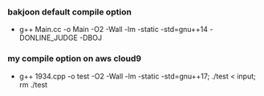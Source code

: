 ### bakjoon default compile option
- g++ Main.cc -o Main -O2 -Wall -lm -static -std=gnu++14 -DONLINE_JUDGE -DBOJ
### my compile option on aws cloud9
- g++ 1934.cpp -o test -O2 -Wall -lm -static -std=gnu++17; ./test < input; rm ./test      

